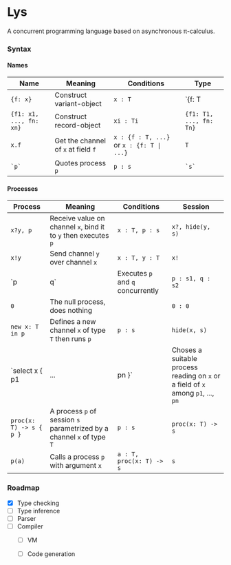 Lys
===

A concurrent programming language based on asynchronous π-calculus.

### Syntax

#### Names

| Name 	| Meaning 	| Conditions 	| Type 	|
|-------------------------	|---------------------------------------	|----------------------------------------	|-------------------------	|
| `{f: x}` 	| Construct variant-object 	| `x : T` 	| `{f: T | ...}` 	|
| `{f1: x1, ..., fn: xn}` 	| Construct record-object 	| `xi : Ti` 	| `{f1: T1, ..., fn: Tn}` 	|
| `x.f` 	| Get the channel of `x` at field `f` 	| `x : {f : T, ...}` or `x : {f: T \| ...}` 	| `T` 	|
| ``` `p` ``` 	| Quotes process `p` 	| `p : s` 	| ``` `s` ``` 	|

#### Processes

|Process| Meaning 	| Conditions 	| Session 	|
|------------------------------	|----------------------------------------------------------------------------------	|--------------------------	|-------------------	|
| `x?y, p` 	| Receive value on channel `x`, bind it to `y` then executes `p` 	| `x : T, p : s` 	| `x?, hide(y, s)` 	|
| `x!y` 	| Send channel `y` over channel `x` 	| `x : T, y : T` 	| `x!` 	|
| `p | q` 	| Executes `p` and `q` concurrently 	| `p : s1, q : s2`  	| `s1 | s2` 	|
| `0` 	| The null process, does nothing 	|  	| `0 : 0` 	|
| `new x: T in p` 	| Defines a new channel `x` of type `T` then runs `p` 	| `p : s` 	| `hide(x, s)` 	|
| `select x { p1 | ... | pn }` 	| Choses a suitable process reading on `x` or a field of `x` among `p1`, ..., `pn` 	| `pi : s` 	| `x?, s` 	|
| `proc(x: T) -> s { p }` 	| A process `p` of session `s` parametrized by a channel `x` of type `T` 	| `p : s` 	| `proc(x: T) -> s` 	|
| `p(a)` 	| Calls a process `p` with argument `x` 	| `a : T, proc(x: T) -> s` 	| `s` 	|

### Roadmap

- [x] Type checking
- [ ] Type inference
- [ ] Parser
- [ ] Compiler
    - [ ] VM
    - [ ] Code generation

